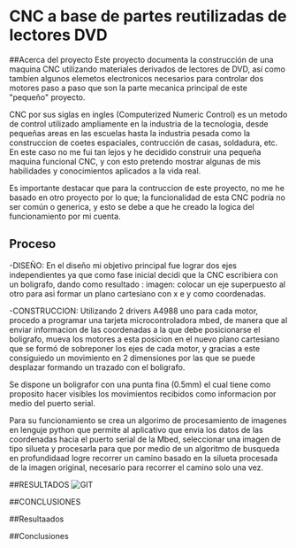 # CNC a base de partes reutilizadas de lectores DVD

##Acerca del proyecto
Este proyecto documenta la construcción de una maquina CNC utilizando materiales derivados de lectores de DVD, así como tambíen algunos elemetos electronicos necesarios para controlar dos motores paso a paso que son la parte mecanica principal de este "pequeño" proyecto.

CNC por sus siglas en ingles (Computerized  Numeric Control) es un metodo de control utilizado ampliamente en la industria de la tecnologia, desde pequeñas areas en las escuelas hasta la industria pesada como la construccion de coetes espaciales, contrucción de casas, soldadura, etc. En este caso no me fui tan lejos y he decidido construir una pequeña maquina funcional CNC, y con esto pretendo mostrar algunas de mis habilidades y conocimientos aplicados a la vida real.

Es importante destacar que para la contruccion de este proyecto, no me he basado en otro proyecto por lo que; la funcionalidad de esta CNC podría no ser común o generica, y esto se debe a que he creado la logica del funcionamiento por mi cuenta.

## Proceso
-DISEÑO: En el diseño mi objetivo principal fue lograr dos ejes independientes ya que como fase inicial decidi que la CNC escribiera con un boligrafo, dando como resultado :
imagen:
colocar un eje superpuesto al otro para asi formar un plano cartesiano con x e y como coordenadas.

-CONSTRUCCION: Utilizando 2 drivers A4988 uno para cada motor, procedo a programar una tarjeta microcontroladora mbed, de manera que al enviar informacion de las coordenadas a la que debe posicionarse el boligrafo, mueva los motores a esta posicion en el nuevo plano cartesiano que se formó de sobreponer los ejes de cada motor, y gracias a este consiguiedo un movimiento en 2 dimensiones por las que se puede desplazar formando un trazado con el boligrafo.

Se dispone un boligrafor con una punta fina (0.5mm) el cual tiene como proposito hacer visibles los movimientos recibidos como informacion por medio del puerto serial. 

Para su funcionamiento se crea un algorimo de procesamiento de imagenes en lenguje python que permite al aplicativo que envia los datos de las coordenadas hacia el puerto serial de la Mbed, seleccionar una imagen de tipo silueta y procesarla para que por medio de un algoritmo de busqueda en profundidaad logre recorrer un camino basado en la silueta procesada de la imagen original, necesario para recorrer el camino solo una vez.

##RESULTADOS
![GIT](https://github.com/giovani-s/CNC/blob/main/demo%20guitar2.gif)

##CONCLUSIONES

##Resultaados

##Conclusiones

